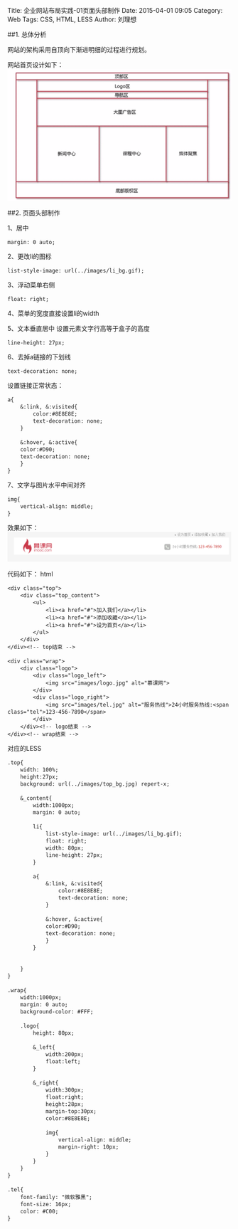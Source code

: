 Title: 企业网站布局实践-01页面头部制作
Date: 2015-04-01 09:05
Category: Web
Tags: CSS, HTML, LESS
Author: 刘理想

##1. 总体分析

网站的架构采用自顶向下渐进明细的过程进行规划。

网站首页设计如下：
![](images/qy-web-01.png)

##2. 页面头部制作

1、居中 

```
margin: 0 auto;
```

2、更改li的图标

```
list-style-image: url(../images/li_bg.gif);
```

3、浮动菜单右侧

```
float: right;
```

4、菜单的宽度直接设置li的width

5、文本垂直居中
设置元素文字行高等于盒子的高度

```
line-height: 27px;
```

6、去掉a链接的下划线
```
text-decoration: none;
```
设置链接正常状态：

```
a{
    &:link, &:visited{
        color:#8E8E8E;
        text-decoration: none;
    }

    &:hover, &:active{
    color:#D90;
    text-decoration: none;
    }
}
```


7、文字与图片水平中间对齐
```
img{
    vertical-align: middle;
}
```

效果如下：
![](images/qy-web-02.png)

代码如下：
html

```
<div class="top">
    <div class="top_content">
        <ul>
            <li><a href="#">加入我们</a></li>
            <li><a href="#">添加收藏</a></li>
            <li><a href="#">设为首页</a></li>
        </ul>
    </div>
</div><!-- top结束 -->

<div class="wrap">
    <div class="logo">
        <div class="logo_left">
            <img src="images/logo.jpg" alt="慕课网">
        </div>
        <div class="logo_right">
            <img src="images/tel.jpg" alt="服务热线">24小时服务热线:<span class="tel">123-456-7890</span>
        </div>
    </div><!-- logo结束 -->
</div><!-- wrap结束 -->
```

对应的LESS

```
.top{
    width: 100%;
    height:27px;
    background: url(../images/top_bg.jpg) repert-x;

    &_content{
        width:1000px;
        margin: 0 auto;

        li{
            list-style-image: url(../images/li_bg.gif);
            float: right;
            width: 80px;
            line-height: 27px;
        }

        a{
            &:link, &:visited{
                color:#8E8E8E;
                text-decoration: none;
            }

            &:hover, &:active{
            color:#D90;
            text-decoration: none;
            }
        }

        
    }
}

.wrap{
    width:1000px;
    margin: 0 auto;
    background-color: #FFF;

    .logo{
        height: 80px;

        &_left{
            width:200px;
            float:left;
        }

        &_right{
            width:300px;
            float:right;
            height:28px;
            margin-top:30px;
            color:#8E8E8E;

            img{
                vertical-align: middle;
                margin-right: 10px;
            }
        }
    }
}

.tel{
    font-family: "微软雅黑";
    font-size: 16px;
    color: #C00;
}
```




